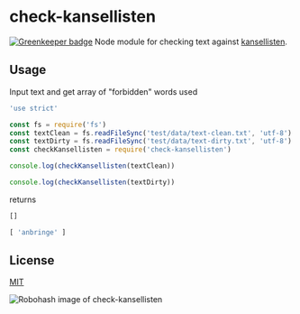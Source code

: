 # check-kansellisten

[![Greenkeeper badge](https://badges.greenkeeper.io/zrrrzzt/check-kansellisten.svg)](https://greenkeeper.io/)
Node module for checking text against [kansellisten](http://www.sprakradet.no/Klarsprak/skrivehjelp/Skriverad/Kutt-kansellistilen/soek-i-kansellisten/).

## Usage

Input text and get array of "forbidden" words used

```JavaScript
'use strict'

const fs = require('fs')
const textClean = fs.readFileSync('test/data/text-clean.txt', 'utf-8')
const textDirty = fs.readFileSync('test/data/text-dirty.txt', 'utf-8')
const checkKansellisten = require('check-kansellisten')

console.log(checkKansellisten(textClean))

console.log(checkKansellisten(textDirty))
```

returns

```JavaScript
[]

[ 'anbringe' ]

```

## License

[MIT](LICENSE)

![Robohash image of check-kansellisten](https://robots.kebabstudios.party/minelev-buddy.png "check-kansellisten")